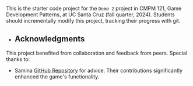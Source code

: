 This is the starter code project for the `Demo 2` project in CMPM 121, Game
Development Patterns, at UC Santa Cruz (fall quarter, 2024). Students should
incrementally modify this project, tracking their progress with git.

- ## Acknowledgments
This project benefited from collaboration and feedback from peers. Special thanks to:
- Samina [GitHub Repository](https://github.com/saminame/cmpm-121-demo-2) for advice. 
Their contributions significantly enhanced the game's functionality.
